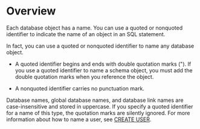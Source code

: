 # Overview

Each database object has a name. You can use a quoted or nonquoted identifier to indicate the name of an object in an SQL statement.

In fact, you can use a quoted or nonquoted identifier to name any database object.

* A quoted identifier begins and ends with double quotation marks ("). If you use a quoted identifier to name a schema object, you must add the double quotation marks when you reference the object.

* A nonquoted identifier carries no punctuation mark.

Database names, global database names, and database link names are case-insensitive and stored in uppercase. If you specify a quoted identifier for a name of this type, the quotation marks are silently ignored. For more information about how to name a user, see [CREATE USER](../../900.sql-statement-of-oracle-mode/100.ddl-of-oracle-mode/2700.create-user-of-oracle-mode.md).
